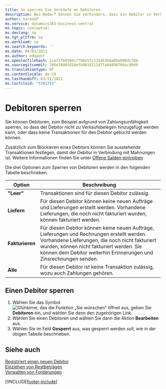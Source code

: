 ```yaml
---
title: So sperren Sie Verkäufe an Debitoren
description: Bei Bedarf können Sie verhindern, dass ein Debitor in Verkaufsbelege und andere Verkaufstransaktionen aufgenommen wird.
author: SorenGP
ms.service: dynamics365-business-central
ms.topic: conceptual
ms.devlang: na
ms.tgt_pltfrm: na
ms.workload: na
ms.search.keywords: ''
ms.date: 04/01/2021
ms.author: edupont
ms.openlocfilehash: 1caf2fb0586cf704e5fc1354b3b4a0be096dc709
ms.sourcegitcommit: 766e2840fd16efb901d211d7fa64d96766ac99d9
ms.translationtype: HT
ms.contentlocale: de-CH
ms.lasthandoff: 03/31/2021
ms.locfileid: "5781752"
---
```

# <a name="block-customers"></a>Debitoren sperren
Sie können Debitoren, zum Beispiel aufgrund von Zahlungsunfähigkeit sperren, so dass der Debitor nicht zu Verkaufsbelegen hinzugefügt werden kann, oder dass keine Transaktionen für den Debitor gebucht werden können.

Zusätzlich zum Blockieren eines Debitors können Sie ausstehende Transaktionen festlegen, damit der Debitor in Verbindung mit Mahnungen ist. Weitere Informationen finden Sie unter [Offene Salden eintreiben](receivables-collect-outstanding-balances.md)   

Die drei Optionen zum Sperren von Debitoren werden in den folgenden Tabelle beschrieben.  

|Option|Beschreibung|  
|--------------------|------------|  
|**"Leer"**|Transaktionen sind für diesen Debitor zulässig.|
|**Liefern**|Für diesen Debitor können keine neuen Aufträge und Lieferungen erstellt werden. Vorhandene Lieferungen, die noch nicht fakturiert wurden, können fakturiert werden.|  
|**Fakturieren**|Für diesen Debitor können keine neuen Aufträge, Lieferungen und Rechnungen erstellt werden. Vorhandene Lieferungen, die noch nicht fakturiert wurden, können nicht fakturiert werden. Sie können dem Debitor weiterhin Erinnerungen und Zinsrechnungen senden.|  
|**Alle**|Für diesen Debitor ist keine Transaktion zulässig, wozu auch Zahlungen gehören.|  

## <a name="to-block-a-customer"></a>Einen Debitor sperren  
1. Wählen Sie das Symbol ![Glühbirne, das die Funktion „Sie wünschen“ öffnet](media/ui-search/search_small.png "Tell Me-Funktion") aus, geben Sie **Debitoren** ein, und wählen Sie dann den zugehörigen Link.
2. Wählen Sie einen Debitoren und wählen Sie dann die Aktion **Bearbeiten** aus.
3. Wählen Sie im Feld **Gesperrt** aus, was gesperrt werden soll, wie in der obigen Tabelle beschrieben.

## <a name="see-also"></a>Siehe auch  
[Registriert einen neuen Debitor](sales-how-register-new-customers.md)  
[Einziehen von Restbeträgen](receivables-collect-outstanding-balances.md)  
[Verwalten von Forderungen](receivables-manage-receivables.md)  


[!INCLUDE[footer-include](includes/footer-banner.md)]